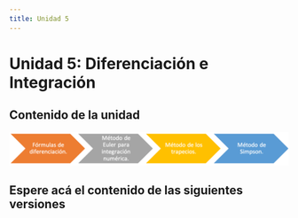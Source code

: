 ```yaml
---
title: Unidad 5
---
```

# Unidad 5: Diferenciación e Integración

## Contenido de la unidad

<img src="images/contenidoU5.png"/>

## Espere acá el contenido de las siguientes versiones